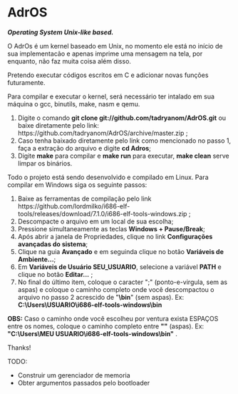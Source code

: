# AdrOS
<i><strong>Operating System Unix-like based.</i></strong>

O AdrOs é um kernel baseado em Unix, no momento ele está no início de sua implementacão e apenas imprime uma mensagem na tela, por enquanto, não faz muita coisa além disso.

Pretendo executar códigos escritos em C e adicionar novas funções futuramente.

Para compilar e executar o kernel, será necessário ter intalado em sua máquina o gcc, binutils, make, nasm e qemu.

<ol>
<li>Digite o comando <strong>git clone git://github.com/tadryanom/AdrOS.git</strong> ou baixe diretamente pelo link: https://github.com/tadryanom/AdrOS/archive/master.zip ;</li>
<li>Caso tenha baixado diretamente pelo link como mencionado no passo 1, faça a extração do arquivo e digite <strong>cd Adros</strong>;</li>
<li>Digite <strong>make</strong> para compilar e <strong>make run</strong> para executar, <strong>make clean</strong> serve limpar os binários.</li>
</ol>

Todo o projeto está sendo desenvolvido e compilado em Linux. Para compilar em Windows siga os seguinte passos:
<ol>
  <li> Baixe as ferramentas de compilação pelo link https://github.com/lordmilko/i686-elf-tools/releases/download/7.1.0/i686-elf-tools-windows.zip ;</li>
  <li>Descompacte o arquivo em um local de sua escolha;</li>
  <li>Pressione simultaneamente as teclas <strong>Windows + Pause/Break</strong>;</li>
  <li>Após abrir a janela de Propriedades, clique no link <strong>Configurações avançadas do sistema</strong>;</li>
  <li>Clique na guia <strong>Avançado</strong> e em seguinda clique no botão <strong>Variáveis de Ambiente...</strong>;</li>
  <li>Em <strong>Variáveis de Usuário SEU_USUARIO</strong>, selecione a variável <strong>PATH</strong> e clique no botão <strong>Editar...</strong> ;</li>
  <li>No final do último item, coloque o caracter ";" (ponto-e-virgula, sem as aspas) e coloque o caminho completo onde você descompactou o arquivo no passo 2 acrescido de "<strong>\bin</strong>" (sem aspas). Ex: <strong>C:\Users\USUARIO\i686-elf-tools-windows\bin</strong></li>
  </ol>
  <strong>OBS:</strong> Caso o caminho onde você escolheu por ventura exista ESPAÇOS entre os nomes, coloque o caminho completo entre <strong>""</strong> (aspas). Ex:  <strong>"C:\Users\MEU USUARIO\i686-elf-tools-windows\bin"</strong> .

Thanks!


TODO:

- Construir um gerenciador de memoria
- Obter argumentos passados pelo bootloader
